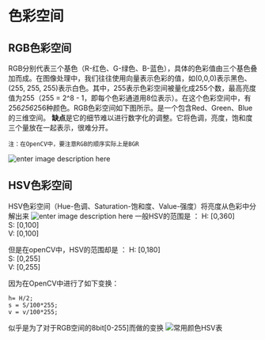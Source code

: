 ﻿# 色彩空间

## RGB色彩空间

RGB分别代表三个基色（R-红色、G-绿色、B-蓝色），具体的色彩值由三个基色叠加而成。在图像处理中，我们往往使用向量表示色彩的值，如(0,0,0)表示黑色、(255, 255, 255)表示白色。其中，255表示色彩空间被量化成255个数，最高亮度值为255（255 = 2^8 - 1，即每个色彩通道用8位表示）。在这个色彩空间中，有256*256*256种颜色。RGB色彩空间如下图所示。是一个包含Red、Green、Blue的三维空间。
**缺点**是它的细节难以进行数字化的调整。它将色调，亮度，饱和度三个量放在一起表示，很难分开。
```
注：在OpenCV中，要注意RGB的顺序实际上是BGR
```
![enter image description here](https://fimtale.com/upload/image/20190107/1546805337450006.png)

## HSV色彩空间
HSV色彩空间（Hue-色调、Saturation-饱和度、Value-强度）将亮度从色彩中分解出来
![enter image description here](https://lh3.googleusercontent.com/fmJfYEmHobf80dmBVgJ4Gie2tQl1xH_K6zIVLecPkG-Dy7OxSZzlWQWL9ybdYRzQOacEbKTNH47K)
一般HSV的范围是 ：
H: [0,360]  
S: [0,100]  
V: [0,100]

但是在openCV中，HSV的范围却是  ：
H: [0,180]  
S: [0,255]  
V: [0,255]

因为在OpenCV中进行了如下变换：
```
h= H/2;  
s = S/100*255;  
v = v/100*255;
```
似乎是为了对于RGB空间的8bit[0-255]而做的变换
![常用颜色HSV表](https://lh3.googleusercontent.com/aPu1YYuW-rcpH6mPRi8mYngGVh41lUEWfQHFjoDJht65h0DLEO7TREkVuqExq4eBFvg0N8gsa7FM "常用颜色HSV表")
